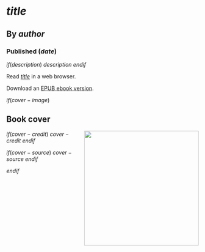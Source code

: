 # $title$
## By $author$
### Published ($date$)

$if(description)$
  $description$
$endif$

Read [$title$](https://lizadaly.github.io/utopia-novels/books/$book$/$book$.html) in a web browser.

Download an [EPUB ebook version](https://lizadaly.github.io/utopia-novels/books/$book$/$book$.epub).

$if(cover-image)$
## Book cover
<img src="https://lizadaly.github.io/utopia-novels/books/$book$/cover.png" height="300" align="right">

$if(cover-credit)$
$cover-credit$
$endif$

$if(cover-source)$
$cover-source$
$endif$

$endif$
